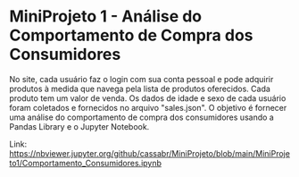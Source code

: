
# MiniProjeto 1 - Análise do Comportamento de Compra dos Consumidores

No site, cada usuário faz o login com sua conta pessoal e pode adquirir produtos à medida que navega pela lista de produtos oferecidos. Cada produto tem um valor de venda. Os dados de idade e sexo de cada usuário foram coletados e fornecidos no arquivo "sales.json".
O objetivo é fornecer uma análise do comportamento de compra dos consumidores usando a Pandas Library e o Jupyter Notebook.

Link:
https://nbviewer.jupyter.org/github/cassabr/MiniProjeto/blob/main/MiniProjeto1/Comportamento_Consumidores.ipynb


